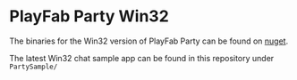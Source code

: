 # PlayFab Party Win32

The binaries for the Win32 version of PlayFab Party can be found on [nuget](https://www.nuget.org/packages/Microsoft.PlayFab.PlayFabParty.Cpp.Windows).

The latest Win32 chat sample app can be found in this repository under `PartySample/`

